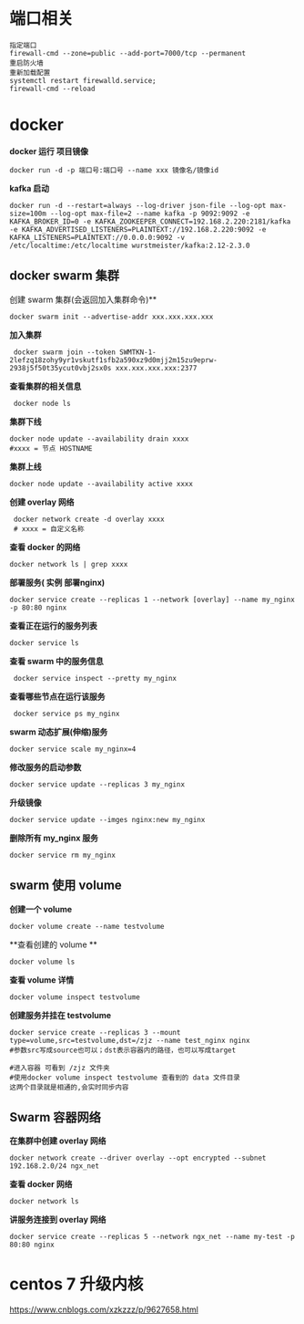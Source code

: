 

#  端口相关

    指定端口
    firewall-cmd --zone=public --add-port=7000/tcp --permanent
    重启防火墙
    重新加载配置
    systemctl restart firewalld.service;
    firewall-cmd --reload



# docker 

**docker 运行 项目镜像**

```shell
docker run -d -p 端口号:端口号 --name xxx 镜像名/镜像id	
```



**kafka 启动**

```
docker run -d --restart=always --log-driver json-file --log-opt max-size=100m --log-opt max-file=2 --name kafka -p 9092:9092 -e KAFKA_BROKER_ID=0 -e KAFKA_ZOOKEEPER_CONNECT=192.168.2.220:2181/kafka -e KAFKA_ADVERTISED_LISTENERS=PLAINTEXT://192.168.2.220:9092 -e KAFKA_LISTENERS=PLAINTEXT://0.0.0.0:9092 -v /etc/localtime:/etc/localtime wurstmeister/kafka:2.12-2.3.0
```



## docker swarm 集群



创建 swarm 集群(会返回加入集群命令)**

```shell
docker swarm init --advertise-addr xxx.xxx.xxx.xxx
```

**加入集群**

```shell
 docker swarm join --token SWMTKN-1-2lefzq18zohy9yr1vskutf1sfb2a590xz9d0mjj2m15zu9eprw-2938j5f50t35ycut0vbj2sx0s xxx.xxx.xxx.xxx:2377  
```

**查看集群的相关信息**

```shell
 docker node ls
```

**集群下线**

```shell
docker node update --availability drain xxxx
#xxxx = 节点 HOSTNAME 
```

**集群上线**

```shell
docker node update --availability active xxxx
```

**创建 overlay 网络**

```shell
 docker network create -d overlay xxxx
 # xxxx = 自定义名称
```

**查看 docker 的网络**

```shell
docker network ls | grep xxxx
```

**部署服务( 实例 部署nginx)**

```shell
docker service create --replicas 1 --network [overlay] --name my_nginx -p 80:80 nginx 
```

**查看正在运行的服务列表**

```shell
docker service ls
```

**查看 swarm 中的服务信息**

```shell
 docker service inspect --pretty my_nginx
```

**查看哪些节点在运行该服务**

```shell
 docker service ps my_nginx
```

**swarm 动态扩展(伸缩)服务**

```shell
docker service scale my_nginx=4
```

**修改服务的启动参数**

```shell
docker service update --replicas 3 my_nginx
```

**升级镜像**

```shell
docker service update --imges nginx:new my_nginx
```

**删除所有 my_nginx 服务**

```shell
docker service rm my_nginx
```

## swarm 使用 volume

**创建一个 volume**

```shell
docker volume create --name testvolume
```

**查看创建的 volume **

```shell
docker volume ls
```

**查看 volume 详情**

```shell
docker volume inspect testvolume
```

**创建服务并挂在 testvolume**

```shell
docker service create --replicas 3 --mount type=volume,src=testvolume,dst=/zjz --name test_nginx nginx
#参数src写成source也可以；dst表示容器内的路径，也可以写成target
```

```shell
#进入容器 可看到 /zjz 文件夹
#使用docker volume inspect testvolume 查看到的 data 文件目录
这两个目录就是相通的,会实时同步内容
```

## Swarm 容器网络

**在集群中创建 overlay 网络**

```shell
docker network create --driver overlay --opt encrypted --subnet 192.168.2.0/24 ngx_net
```

**查看 docker 网络** 

```shell
docker network ls
```

**讲服务连接到 overlay 网络**

```shell
docker service create --replicas 5 --network ngx_net --name my-test -p 80:80 nginx
```



# centos 7 升级内核

https://www.cnblogs.com/xzkzzz/p/9627658.html